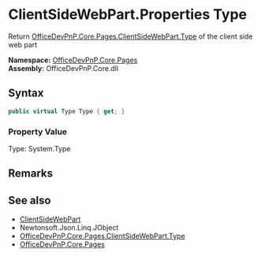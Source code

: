 # ClientSideWebPart.Properties Type
Return  [OfficeDevPnP.Core.Pages.ClientSideWebPart.Type](OfficeDevPnP.Core.Pages.ClientSideWebPart.Type.md)  of the client side web part  

**Namespace:** [OfficeDevPnP.Core.Pages](OfficeDevPnP.Core.Pages.md)  
**Assembly:** OfficeDevPnP.Core.dll  
## Syntax
```C#
public virtual Type Type { get; }
```

### Property Value
Type: System.Type  

## Remarks
  
## See also
- [ClientSideWebPart](OfficeDevPnP.Core.Pages.ClientSideWebPart.md) 
- Newtonsoft.Json.Linq.JObject
- [OfficeDevPnP.Core.Pages.ClientSideWebPart.Type](OfficeDevPnP.Core.Pages.ClientSideWebPart.Type.md)
- [OfficeDevPnP.Core.Pages](OfficeDevPnP.Core.Pages.md) 
